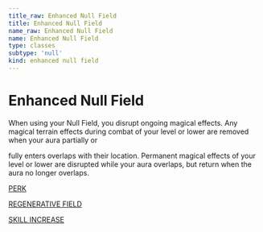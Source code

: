 ```yaml
---
title_raw: Enhanced Null Field
title: Enhanced Null Field
name_raw: Enhanced Null Field
name: Enhanced Null Field
type: classes
subtype: 'null'
kind: enhanced null field
---
```


# Enhanced Null Field

When using your Null Field, you disrupt ongoing magical effects. Any magical terrain effects during combat of your level or lower are removed when your aura partially or

fully enters overlaps with their location. Permanent magical effects of your level or lower are disrupted while your aura overlaps, but return when the aura no longer overlaps.

[PERK](./Perk.md)

[REGENERATIVE FIELD](./Regenerative%20Field.md)

[SKILL INCREASE](./Skill%20Increase.md)
